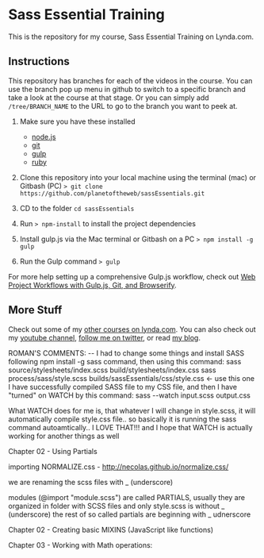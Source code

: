 # Sass Essential Training

This is the repository for my course, Sass Essential Training on Lynda.com.

## Instructions

This repository has branches for each of the videos in the course. You can use the branch pop up menu in github to switch to a specific branch and take a look at the course at that stage. Or you can simply add `/tree/BRANCH_NAME` to the URL to go to the branch you want to peek at.

1. Make sure you have these installed

   - [node.js](http://nodejs.org/)
   - [git](http://git-scm.com/)
   - [gulp](http://gulpjs.com/)
   - [ruby](http://gulpjs.com/)

2. Clone this repository into your local machine using the terminal (mac) or Gitbash (PC) `> git clone https://github.com/planetoftheweb/sassEssentials.git`
3. CD to the folder `cd sassEssentials`
4. Run `> npm-install` to install the project dependencies
5. Install gulp.js via the Mac terminal or Gitbash on a PC `> npm install -g gulp`
6. Run the Gulp command `> gulp`

For more help setting up a comprehensive Gulp.js workflow, check out [Web Project Workflows with Gulp.js, Git, and Browserify](http://www.lynda.com/Web-Web-Design-tutorials/Web-Project-Workflows-Gulpjs-Git-Browserify/154416-2.html).

## More Stuff

Check out some of my [other courses on lynda.com](http://lynda.com/rayvillalobos). You can also check out my [youtube channel](http://youtube.com/planetoftheweb), [follow me on twitter](http://twitter.com/planetoftheweb), or read [my blog](http://raybo.org).

ROMAN'S COMMENTS:
-- I had to change some things and install SASS following npm install -g sass command,
then using this command: sass source/stylesheets/index.scss build/stylesheets/index.css
sass process/sass/style.scss builds/sassEssentials/css/style.css  <- use this one
I have successfully compiled SASS file to my CSS file, and then I have "turned" on WATCH by this command:
sass --watch input.scss output.css

What WATCH does for me is, that whatever I will change in style.scss, it will automatically compile style.css file.. so basically it is running the sass command autoamtically.. I LOVE THAT!!! and I hope that WATCH is actually working for another things as well


Chapter 02 - Using Partials

importing NORMALIZE.css - http://necolas.github.io/normalize.css/ 

we are renaming the scss files with _ (underscore)

modules (@import "module.scss") are called PARTIALS, usually they are organized in folder with SCSS files and only style.scss is without _ (underscore) the rest of so called partials are beginning with _ udnerscore 

Chapter 02 - Creating basic MIXINS (JavaScript like functions)

Chapter 03 - Working with Math operations:
   